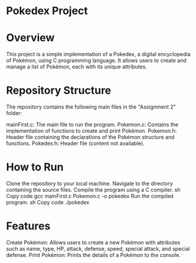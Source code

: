 # Pokedex Project
# Overview
This project is a simple implementation of a Pokedex, a digital encyclopedia of Pokémon, using C programming language. It allows users to create and manage a list of Pokémon, each with its unique attributes.

# Repository Structure
The repository contains the following main files in the "Assignment 2" folder:

mainFirst.c: The main file to run the program.
Pokemon.c: Contains the implementation of functions to create and print Pokémon.
Pokemon.h: Header file containing the declarations of the Pokémon structure and functions.
Pokedex.h: Header file (content not available).
# How to Run
Clone the repository to your local machine.
Navigate to the directory containing the source files.
Compile the program using a C compiler.
sh
Copy code
gcc mainFirst.c Pokemon.c -o pokedex
Run the compiled program.
sh
Copy code
./pokedex
# Features
Create Pokémon: Allows users to create a new Pokémon with attributes such as name, type, HP, attack, defense, speed, special attack, and special defense.
Print Pokémon: Prints the details of a Pokémon to the console.
